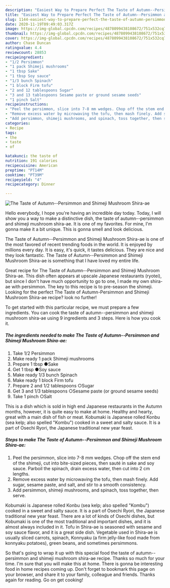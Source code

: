 ```yaml
---
description: "Easiest Way to Prepare Perfect The Taste of Autumn--Persimmon and Shimeji Mushroom Shira-ae"
title: "Easiest Way to Prepare Perfect The Taste of Autumn--Persimmon and Shimeji Mushroom Shira-ae"
slug: 1144-easiest-way-to-prepare-perfect-the-taste-of-autumn-persimmon-and-shimeji-mushroom-shira-ae
date: 2020-11-19T09:49:03.317Z
image: https://img-global.cpcdn.com/recipes/4878099438108672/751x532cq70/the-taste-of-autumn-persimmon-and-shimeji-mushroom-shira-ae-recipe-main-photo.jpg
thumbnail: https://img-global.cpcdn.com/recipes/4878099438108672/751x532cq70/the-taste-of-autumn-persimmon-and-shimeji-mushroom-shira-ae-recipe-main-photo.jpg
cover: https://img-global.cpcdn.com/recipes/4878099438108672/751x532cq70/the-taste-of-autumn-persimmon-and-shimeji-mushroom-shira-ae-recipe-main-photo.jpg
author: Chase Duncan
ratingvalue: 4.4
reviewcount: 28853
recipeingredient:
- "1/2 Persimmon"
- "1 pack Shimeji mushrooms"
- "1 tbsp Sake"
- "1 tbsp Soy sauce"
- "1/3 bunch Spinach"
- "1 block Firm tofu"
- "2 and 12 tablespoons Sugar"
- "3 and 13 tablespoons Sesame paste or ground sesame seeds"
- "1 pinch Salt"
recipeinstructions:
- "Peel the persimmon, slice into 7-8 mm wedges. Chop off the stem end of the shimeji, cut into bite-sized pieces, then sauté in sake and soy sauce. Parboil the spinach, drain excess water, then cut into 2 cm lengths."
- "Remove excess water by microwaving the tofu, then mash finely. Add sugar, sesame paste, and salt, and stir to a smooth consistency."
- "Add persimmon, shimeji mushrooms, and spinach, toss together, then serve."
categories:
- Recipe
tags:
- the
- taste
- of

katakunci: the taste of 
nutrition: 191 calories
recipecuisine: American
preptime: "PT14M"
cooktime: "PT39M"
recipeyield: "4"
recipecategory: Dinner

---
```



![The Taste of Autumn--Persimmon and Shimeji Mushroom Shira-ae](https://img-global.cpcdn.com/recipes/4878099438108672/751x532cq70/the-taste-of-autumn-persimmon-and-shimeji-mushroom-shira-ae-recipe-main-photo.jpg)

Hello everybody, I hope you're having an incredible day today. Today, I will show you a way to make a distinctive dish, the taste of autumn--persimmon and shimeji mushroom shira-ae. It is one of my favorites. For mine, I'm gonna make it a bit unique. This is gonna smell and look delicious.

The Taste of Autumn--Persimmon and Shimeji Mushroom Shira-ae is one of the most favored of recent trending foods in the world. It is enjoyed by millions every day. It is easy, it's quick, it tastes delicious. They are nice and they look fantastic. The Taste of Autumn--Persimmon and Shimeji Mushroom Shira-ae is something that I have loved my entire life.

Great recipe for The Taste of Autumn--Persimmon and Shimeji Mushroom Shira-ae. This dish often appears at upscale Japanese restaurants (ryotei), but since I don&#39;t have much opportunity to go to one, I made my own shira-ae with persimmon. The key to this recipe is to pre-season the shimeji. Looking for the perfect The Taste of Autumn-Persimmon and Shimeji Mushroom Shira-ae recipe? look no further!


To get started with this particular recipe, we must prepare a few ingredients. You can cook the taste of autumn--persimmon and shimeji mushroom shira-ae using 9 ingredients and 3 steps. Here is how you cook it.

<!--inarticleads1-->

##### The ingredients needed to make The Taste of Autumn--Persimmon and Shimeji Mushroom Shira-ae:

1. Take 1/2 Persimmon
1. Make ready 1 pack Shimeji mushrooms
1. Prepare 1 tbsp ●Sake
1. Get 1 tbsp ●Soy sauce
1. Make ready 1/3 bunch Spinach
1. Make ready 1 block Firm tofu
1. Prepare 2 and 1/2 tablespoons ○Sugar
1. Get 3 and 1/3 tablespoons ○Sesame paste (or ground sesame seeds)
1. Take 1 pinch ○Salt


This is a dish which is sold in high end Japanese restaurants in the Autumn months, however, it is quite easy to make at home. Healthy and hearty, great with a main dish of fish or meat. Kobumaki is Japanese rolled Konbu (sea kelp; also spelled &#34;Kombu&#34;) cooked in a sweet and salty sauce. It is a part of Osechi Ryori, the Japanese traditional new year feast. 

<!--inarticleads2-->

##### Steps to make The Taste of Autumn--Persimmon and Shimeji Mushroom Shira-ae:

1. Peel the persimmon, slice into 7-8 mm wedges. Chop off the stem end of the shimeji, cut into bite-sized pieces, then sauté in sake and soy sauce. Parboil the spinach, drain excess water, then cut into 2 cm lengths.
1. Remove excess water by microwaving the tofu, then mash finely. Add sugar, sesame paste, and salt, and stir to a smooth consistency.
1. Add persimmon, shimeji mushrooms, and spinach, toss together, then serve.


Kobumaki is Japanese rolled Konbu (sea kelp; also spelled &#34;Kombu&#34;) cooked in a sweet and salty sauce. It is a part of Osechi Ryori, the Japanese traditional new year feast. There are a lot of kinds of Osechi dishes, but Kobumaki is one of the most traditional and important dishes, and it is almost always included in it. Tofu in Shira-ae is seasoned with sesame and soy sauce flavor, and it is a great side dish. Vegetable used in Shira-ae is usually sliced carrots, spinach, Konnyaku (a firm jelly-like food made from konnyaku potatoes), green beans, and sometimes persimmons. 

So that's going to wrap it up with this special food the taste of autumn--persimmon and shimeji mushroom shira-ae recipe. Thanks so much for your time. I'm sure that you will make this at home. There is gonna be interesting food in home recipes coming up. Don't forget to bookmark this page on your browser, and share it to your family, colleague and friends. Thanks again for reading. Go on get cooking!

